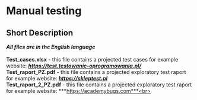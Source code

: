 # Manual testing
## Short Description
***All files are in the English language***</br></br>
**Test_cases.xlsx** - this file contains a projected test cases for example website: ***https://test.testowanie-oprogramowania.pl/***
<br> 
**Test_raport_PZ.pdf** - this file contains a projected exploratory test raport for example website: ***https://skleptest.pl***
<br>
**Test_raport_2_PZ.pdf** - this file contains a projected exploratory test raport for example website: ***https://academybugs.com***<br>
